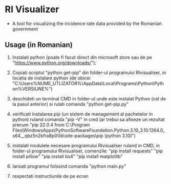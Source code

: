 # RI Visualizer
- A tool for visualizing the incidence rate data provided by the Romanian government
## Usage (in Romanian)

1. Instalati python (poate fi facut direct din microsoft store 
sau de pe "https://www.python.org/downloads/");

2. Copiati scriptul "python get-pip" din folder-ul programului RIvisualiser, in locatia de 
instalare python 
(de obicei "C:\Users\%NUME_UTLIZATOR%\AppData\Local\Programs\Python\Python%VERSIUNE%")

3. deschideti un terminal CMD in folder-ul unde este instalat Python (cel de la pasul 
anterior) si rulati comanda "python get-pip.py"

4. verificati instalarea pip (un sistem de management al pachetelor in python) ruland 
comanda "pip -V" in cmd (ar trebui sa afiseze un rezultat precum "pip 22.0.4 
from C:\Program Files\WindowsApps\PythonSoftwareFoundation.Python.3.10_3.10.1264.0_x64__qbz5n2kfra8p0\lib\site-packages\pip (python 3.10)")

5. instalati modulele necesare programului RIvisualiser ruland in CMD, in folder-ul 
programului RIvisualiser, comenzile:
"pip install requests"
"pip install pillow"
"pip install bs4"
"pip install matplotlib"

6. lansati programul folosind comanda "python main.py" 

7. respectati instructiunile de pe ecran
